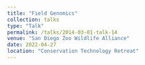 ```yaml
---
title: "Field Genomics"
collection: talks
type: "Talk"
permalink: /talks/2014-03-01-talk-14
venue: "San Diego Zoo Wildlife Alliance"
date: 2022-04-27
location: "Conservation Technology Retreat"
---
```

